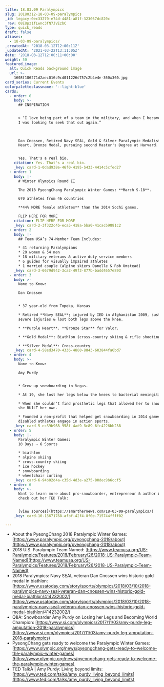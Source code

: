 ```yaml
---
title: 18.03.09 Paralympics
slug: 20180312-18-03-09-paralympics
_id: legacy-0ec33270-e74d-4481-a81f-323057dc820c
_rev: O8E8pz1fLwnc3fN7JVEzbC
type: quick_reads
draft: false
aliases:
  - 18-03-09-paralympics/
_createdAt: '2018-03-12T12:00:11Z'
_updatedAt: '2021-03-22T13:11:05Z'
date: '2018-03-12T12:00:11+00:00'
weight: 50
featured_image:
  alt: Quick Reads background image
  url: >-
    1608f186271d2aec016c9cd011226d757c2b4e4e-360x360.jpg
card_series: Current Events
colorpaletteclassname: '--light-blue'
cards:
  - order: 0
    body: >-
      ## INSPIRATION


      > ‘I love being part of a team in the military, and when I became injured
      I was looking to seek that out again.”  
        
        
        
      Dan Cnossen, Retired Navy SEAL, Gold & Silver Paralympic Medalist, Purple
      Heart, Bronze Medal, pursuing second Master's Degree at Harvard.


      Yes. That's a real bio.
    citation: Yes. That's a real bio.
    _key: card-1-0dad938e-46f0-4195-b433-4414c5cfed27
  - order: 1
    body: |-
      # Winter Olympics Round II

      The 2018 PyeongChang Paralympic Winter Games: **March 9-18**.

      670 athletes from 46 countries

      **44% MORE female athletes** than the 2014 Sochi games.

      FLIP HERE FOR MORE
    citation: FLIP HERE FOR MORE
    _key: card-2-3f322c4b-eca5-418a-bba0-41cacb9881c2
  - order: 2
    body: |-
      ## Team USA’s 74-Member Team Includes:

      * 41 returning Paralympians
      * 20 women & 54 men
      * 18 military veterans & active duty service members
      * 6 guides for visually impaired athletes
      * 1 married couple (alpine skiers Danelle & Rob Umstead)
    _key: card-3-6679d942-3ca2-49f3-877b-badd4657e893
  - order: 3
    body: >-
      Name to Know:  

      Dan Cnossen


      * 37 year-old from Topeka, Kansas

      * Retired **Navy SEAL**; injured by IED in Afghanistan 2009, sustained
      severe injuries & lost both legs above the knee.

      * **Purple Heart**. **Bronze Star** for Valor.

      * **Gold Medal**: Biathlon (cross-country skiing & rifle shooting)

      * **Silver Medal**: Cross-country
    _key: card-4-58ed3470-4336-4860-8843-603844fa6bd7
  - order: 4
    body: >-
      Name to Know:  

      Amy Purdy


      * Grew up snowboarding in Vegas.

      * At 19, she lost her legs below the knees to bacterial meningitis.

      * When she couldn’t find prosthetic legs that allowed her to snowboard,
      she BUILT her own.

      * Founded a non-profit that helped get snowboarding in 2014 games & helps
      disabled athletes engage in action sports.
    _key: card-5-ec39b968-958f-4ad9-8c89-6fc4226bb238
  - order: 5
    body: |-
      Paralympic Winter Games:  
      10 Days ~ 6 Sports

      * biathlon
      * alpine skiing
      * cross-country skiing
      * ice hockey
      * snowboarding
      * wheelchair curling
    _key: card-6-94b02d4a-c35d-4d3e-a275-80dec9b6ccf5
  - order: 6
    body: >-
      Want to learn more about pro-snowboarder, entrepreneur & author Amy Purdy,
      check out her TED Talk:


      [view sources](https://smarthernews.com/18-03-09-paralympics/)
    _key: card-10-13671768-afbf-42f4-8f0e-715744ffff02

---
```

* About the PyeongChang 2018 Paralympic Winter Games: [https://www.paralympic.org/pyeongchang-2018/about](https://www.paralympic.org/pyeongchang-2018/about)
* 2018 U.S. Paralympic Team Named: [https://www.teamusa.org/US-Paralympics/Features/2018/February/26/2018-US-Paralympic-Team-Named](https://www.teamusa.org/US-Paralympics/Features/2018/February/26/2018-US-Paralympic-Team-Named)
* 2018 Paralympics: Navy SEAL veteran Dan Cnossen wins historic gold medal in biathlon: [https://www.usatoday.com/story/sports/olympics/2018/03/10/2018-paralympics-navy-seal-veteran-dan-cnossen-wins-historic-gold-medal-biathlon/414232002/](https://www.usatoday.com/story/sports/olympics/2018/03/10/2018-paralympics-navy-seal-veteran-dan-cnossen-wins-historic-gold-medal-biathlon/414232002/)
* Q&A: Snowboarder Amy Purdy on Losing her Legs and Becoming World Champion: [https://www.si.com/olympics/2017/11/03/amy-purdy-leg-amputation-2018-paralympics](https://www.si.com/olympics/2017/11/03/amy-purdy-leg-amputation-2018-paralympics)
* PyeongChang gets ready to welcome the Paralympic Winter Games: [https://www.olympic.org/news/pyeongchang-gets-ready-to-welcome-the-paralympic-winter-games](https://www.olympic.org/news/pyeongchang-gets-ready-to-welcome-the-paralympic-winter-games)
* TED TalkA | Amy Purdy: Living beyond limits: [https://www.ted.com/talks/amy_purdy_living_beyond_limits](https://www.ted.com/talks/amy_purdy_living_beyond_limits)